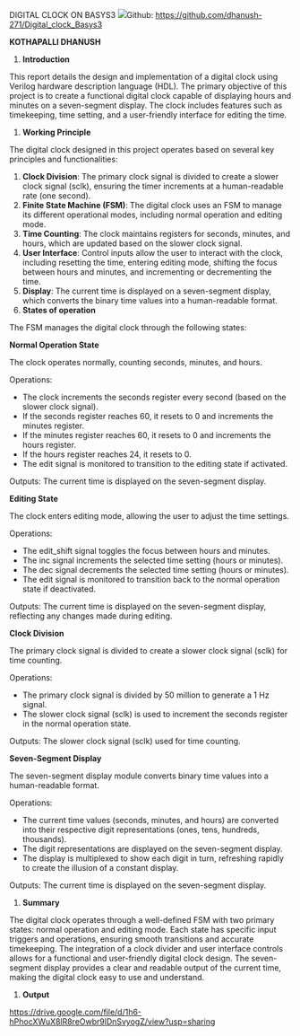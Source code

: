 ﻿
DIGITAL CLOCK ON BASYS3
![](Aspose.Words.7373edc8-2c5e-4807-9a8f-a35bd4e3fb01.001.png)Github: <https://github.com/dhanush-271/Digital_clock_Basys3>

**KOTHAPALLI DHANUSH**

1. **Introduction**

This report details the design and implementation of a digital clock using Verilog hardware description language (HDL). The primary objective of this project is to create a functional digital clock capable of displaying hours and minutes on a seven-segment display. The clock includes features such as timekeeping, time setting, and a user-friendly interface for editing the time.

1. **Working Principle**

The digital clock designed in this project operates based on several key principles and functionalities:

1. **Clock Division**: The primary clock signal is divided to create a slower clock signal (sclk), ensuring the timer increments at a human-readable rate (one second).
1. **Finite State Machine (FSM)**: The digital clock uses an FSM to manage its different operational modes, including normal operation and editing mode.
1. **Time Counting**: The clock maintains registers for seconds, minutes, and hours, which are updated based on the slower clock signal.
1. **User Interface**: Control inputs allow the user to interact with the clock, including resetting the time, entering editing mode, shifting the focus between hours and minutes, and incrementing or decrementing the time.
1. **Display**: The current time is displayed on a seven-segment display, which converts the binary time values into a human-readable format.
1. **States of operation**

The FSM manages the digital clock through the following states:

**Normal Operation State**


The clock operates normally, counting seconds, minutes, and hours.

Operations:

- The clock increments the seconds register every second (based on the slower clock signal).
- If the seconds register reaches 60, it resets to 0 and increments the minutes register.
- If the minutes register reaches 60, it resets to 0 and increments the hours register.
- If the hours register reaches 24, it resets to 0.
- The edit signal is monitored to transition to the editing state if activated.

Outputs: The current time is displayed on the seven-segment display.

**Editing State**

The clock enters editing mode, allowing the user to adjust the time settings.

Operations:

- The edit\_shift signal toggles the focus between hours and minutes.
- The inc signal increments the selected time setting (hours or minutes).
- The dec signal decrements the selected time setting (hours or minutes).
- The edit signal is monitored to transition back to the normal operation state if deactivated.

Outputs: The current time is displayed on the seven-segment display, reflecting any changes made during editing.

**Clock Division**

The primary clock signal is divided to create a slower clock signal (sclk) for time counting.

Operations:

- The primary clock signal is divided by 50 million to generate a 1 Hz signal.
- The slower clock signal (sclk) is used to increment the seconds register in the normal operation state.

Outputs: The slower clock signal (sclk) used for time counting.

**Seven-Segment Display**

The seven-segment display module converts binary time values into a human-readable format.

Operations:

- The current time values (seconds, minutes, and hours) are converted into their respective digit representations (ones, tens, hundreds, thousands).
- The digit representations are displayed on the seven-segment display.
- The display is multiplexed to show each digit in turn, refreshing rapidly to create the illusion of a constant display.

Outputs: The current time is displayed on the seven-segment display.

1. **Summary**

The digital clock operates through a well-defined FSM with two primary states: normal operation and editing mode. Each state has specific input triggers and operations, ensuring smooth transitions and accurate timekeeping. The integration of a clock divider and user interface controls allows for a functional and user-friendly digital clock design. The seven-segment display provides a clear and readable output of the current time, making the digital clock easy to use and understand.

1. **Output**

<https://drive.google.com/file/d/1h6-hPhocXWuX8lR8reOwbr9lDnSvyogZ/view?usp=sharing>


